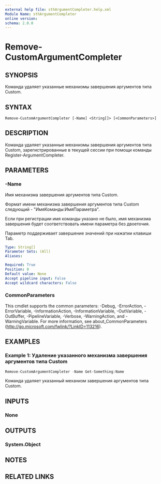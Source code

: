 ```yaml
---
external help file: sthArgumentCompleter.help.xml
Module Name: sthArgumentCompleter
online version:
schema: 2.0.0
---
```


# Remove-CustomArgumentCompleter

## SYNOPSIS

Команда удаляет указанные механизмы завершения аргументов типа Custom.

## SYNTAX

```
Remove-CustomArgumentCompleter [-Name] <String[]> [<CommonParameters>]
```

## DESCRIPTION

Команда удаляет указанные механизмы завершения аргументов типа Custom, зарегистрированные в текущей сессии при помощи команды Register-ArgumentCompleter.

## PARAMETERS

### -Name

Имя механизма завершения аргументов типа Custom.

Формат имени механизма завершения аргументов типа Custom следующий - "ИмяКоманды:ИмяПараметра".

Если при регистрации имя команды указано не было, имя механизма завершения будет соответствовать имени параметра без двоеточия.

Параметр поддерживает завершение значений при нажатии клавиши Tab.

```yaml
Type: String[]
Parameter Sets: (All)
Aliases:

Required: True
Position: 0
Default value: None
Accept pipeline input: False
Accept wildcard characters: False
```

### CommonParameters

This cmdlet supports the common parameters: -Debug, -ErrorAction, -ErrorVariable, -InformationAction, -InformationVariable, -OutVariable, -OutBuffer, -PipelineVariable, -Verbose, -WarningAction, and -WarningVariable.
For more information, see about_CommonParameters (http://go.microsoft.com/fwlink/?LinkID=113216).

## EXAMPLES

### Example 1: Удаление указанного механизма завершения аргументов типа Custom

```powershell
Remove-CustomArgumentCompleter -Name Get-Something:Name
```

Команда удаляет указанный механизм завершения аргументов типа Custom.

## INPUTS

### None

## OUTPUTS

### System.Object

## NOTES

## RELATED LINKS
